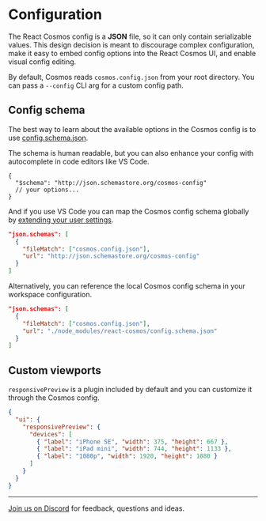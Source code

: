 # Configuration

The React Cosmos config is a **JSON** file, so it can only contain serializable values. This design decision is meant to discourage complex configuration, make it easy to embed config options into the React Cosmos UI, and enable visual config editing.

By default, Cosmos reads `cosmos.config.json` from your root directory. You can pass a `--config` CLI arg for a custom config path.

## Config schema

The best way to learn about the available options in the Cosmos config is to use [config.schema.json](../../packages/react-cosmos/config.schema.json).

The schema is human readable, but you can also enhance your config with autocomplete in code editors like VS Code.

```jsonc
{
  "$schema": "http://json.schemastore.org/cosmos-config"
  // your options...
}
```

And if you use VS Code you can map the Cosmos config schema globally by [extending your user settings](https://code.visualstudio.com/docs/languages/json#_mapping-in-the-user-settings).

```json
"json.schemas": [
  {
    "fileMatch": ["cosmos.config.json"],
    "url": "http://json.schemastore.org/cosmos-config"
  }
]
```

Alternatively, you can reference the local Cosmos config schema in your workspace configuration.

```json
"json.schemas": [
  {
    "fileMatch": ["cosmos.config.json"],
    "url": "./node_modules/react-cosmos/config.schema.json"
  }
]
```

## Custom viewports

`responsivePreview` is a plugin included by default and you can customize it through the Cosmos config.

```json
{
  "ui": {
    "responsivePreview": {
      "devices": [
        { "label": "iPhone SE", "width": 375, "height": 667 },
        { "label": "iPad mini", "width": 744, "height": 1133 },
        { "label": "1080p", "width": 1920, "height": 1080 }
      ]
    }
  }
}
```

---

[Join us on Discord](https://discord.gg/3X95VgfnW5) for feedback, questions and ideas.
